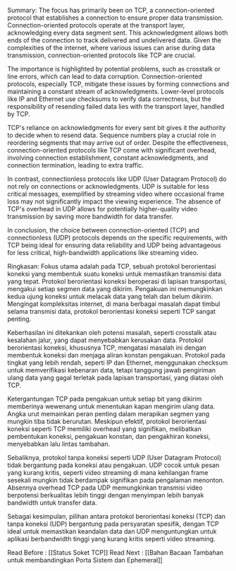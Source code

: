 Summary:
The focus has primarily been on TCP, a connection-oriented protocol that establishes a connection to ensure proper data transmission. Connection-oriented protocols operate at the transport layer, acknowledging every data segment sent. This acknowledgment allows both ends of the connection to track delivered and undelivered data. Given the complexities of the internet, where various issues can arise during data transmission, connection-oriented protocols like TCP are crucial.

The importance is highlighted by potential problems, such as crosstalk or line errors, which can lead to data corruption. Connection-oriented protocols, especially TCP, mitigate these issues by forming connections and maintaining a constant stream of acknowledgments. Lower-level protocols like IP and Ethernet use checksums to verify data correctness, but the responsibility of resending failed data lies with the transport layer, handled by TCP.

TCP's reliance on acknowledgments for every sent bit gives it the authority to decide when to resend data. Sequence numbers play a crucial role in reordering segments that may arrive out of order. Despite the effectiveness, connection-oriented protocols like TCP come with significant overhead, involving connection establishment, constant acknowledgments, and connection termination, leading to extra traffic.

In contrast, connectionless protocols like UDP (User Datagram Protocol) do not rely on connections or acknowledgments. UDP is suitable for less critical messages, exemplified by streaming video where occasional frame loss may not significantly impact the viewing experience. The absence of TCP's overhead in UDP allows for potentially higher-quality video transmission by saving more bandwidth for data transfer.

In conclusion, the choice between connection-oriented (TCP) and connectionless (UDP) protocols depends on the specific requirements, with TCP being ideal for ensuring data reliability and UDP being advantageous for less critical, high-bandwidth applications like streaming video.


Ringkasan:
Fokus utama adalah pada TCP, sebuah protokol berorientasi koneksi yang membentuk suatu koneksi untuk memastikan transmisi data yang tepat. Protokol berorientasi koneksi beroperasi di lapisan transportasi, mengakui setiap segmen data yang dikirim. Pengakuan ini memungkinkan kedua ujung koneksi untuk melacak data yang telah dan belum dikirim. Mengingat kompleksitas internet, di mana berbagai masalah dapat timbul selama transmisi data, protokol berorientasi koneksi seperti TCP sangat penting.

Keberhasilan ini ditekankan oleh potensi masalah, seperti crosstalk atau kesalahan jalur, yang dapat menyebabkan kerusakan data. Protokol berorientasi koneksi, khususnya TCP, mengatasi masalah ini dengan membentuk koneksi dan menjaga aliran konstan pengakuan. Protokol pada tingkat yang lebih rendah, seperti IP dan Ethernet, menggunakan checksum untuk memverifikasi kebenaran data, tetapi tanggung jawab pengiriman ulang data yang gagal terletak pada lapisan transportasi, yang diatasi oleh TCP.

Ketergantungan TCP pada pengakuan untuk setiap bit yang dikirim memberinya wewenang untuk menentukan kapan mengirim ulang data. Angka urut memainkan peran penting dalam merapikan segmen yang mungkin tiba tidak berurutan. Meskipun efektif, protokol berorientasi koneksi seperti TCP memiliki overhead yang signifikan, melibatkan pembentukan koneksi, pengakuan konstan, dan pengakhiran koneksi, menyebabkan lalu lintas tambahan.

Sebaliknya, protokol tanpa koneksi seperti UDP (User Datagram Protocol) tidak bergantung pada koneksi atau pengakuan. UDP cocok untuk pesan yang kurang kritis, seperti video streaming di mana kehilangan frame sesekali mungkin tidak berdampak signifikan pada pengalaman menonton. Absennya overhead TCP pada UDP memungkinkan transmisi video berpotensi berkualitas lebih tinggi dengan menyimpan lebih banyak bandwidth untuk transfer data.

Sebagai kesimpulan, pilihan antara protokol berorientasi koneksi (TCP) dan tanpa koneksi (UDP) bergantung pada persyaratan spesifik, dengan TCP ideal untuk memastikan keandalan data dan UDP menguntungkan untuk aplikasi berbandwidth tinggi yang kurang kritis seperti video streaming.

Read Before : [[Status Soket TCP]]
Read Next : [[Bahan Bacaan Tambahan untuk membandingkan Porta Sistem dan Ephemeral]]